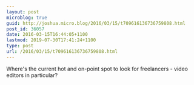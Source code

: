 ```yaml
---
layout: post
microblog: true
guid: http://joshua.micro.blog/2016/03/15/t709616136736759808.html
post_id: 36057
date: 2016-03-15T16:44:05+1100
lastmod: 2019-07-30T17:41:24+1100
type: post
url: /2016/03/15/t709616136736759808.html
---
```

Where's the current hot and on-point spot to look for freelancers - video editors in particular?
